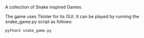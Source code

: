 A collection of Snake inspired Games.

The game uses Tkinter for its GUI. It can be played by running the snake_game.py script as follows:

```python3 snake_game.py```
